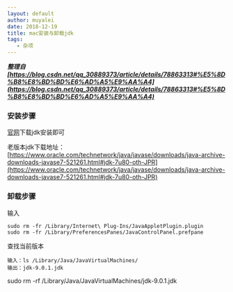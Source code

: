 ```yaml
---
layout: default
author: muyalei
date: 2018-12-19
title: mac安装与卸载jdk
tags:
   - 杂项
---
```



***整理自[https://blog.csdn.net/qq_30889373/article/details/78863313#%E5%8D%B8%E8%BD%BD%E6%AD%A5%E9%AA%A4](https://blog.csdn.net/qq_30889373/article/details/78863313#%E5%8D%B8%E8%BD%BD%E6%AD%A5%E9%AA%A4)***

### 安装步骤

[官网](https://www.oracle.com/technetwork/java/javase/downloads/index.html)下载jdk安装即可

老版本jdk下载地址：[https://www.oracle.com/technetwork/java/javase/downloads/java-archive-downloads-javase7-521261.html#jdk-7u80-oth-JPR](https://www.oracle.com/technetwork/java/javase/downloads/java-archive-downloads-javase7-521261.html#jdk-7u80-oth-JPR)


### 卸载步骤

输入 
```
sudo rm -fr /Library/Internet\ Plug-Ins/JavaAppletPlugin.plugin 
sudo rm -fr /Library/PreferencesPanes/JavaControlPanel.prefpane
```

查找当前版本 
```
输入：ls /Library/Java/JavaVirtualMachines/ 
输出：jdk-9.0.1.jdk
```

sudo rm -rf /Library/Java/JavaVirtualMachines/jdk-9.0.1.jdk
